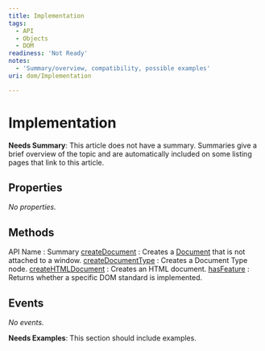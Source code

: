 ```yaml
---
title: Implementation
tags:
  - API
  - Objects
  - DOM
readiness: 'Not Ready'
notes:
  - 'Summary/overview, compatibility, possible examples'
uri: dom/Implementation

---
```

# Implementation

**Needs Summary**: This article does not have a summary. Summaries give a brief overview of the topic and are automatically included on some listing pages that link to this article.

## Properties

*No properties.*

## Methods

API Name
:   Summary
[createDocument](/dom/Implementation/createDocument)
:   Creates a [Document](/dom/Document) that is not attached to a window.
[createDocumentType](/dom/Implementation/createDocumentType)
:   Creates a Document Type node.
[createHTMLDocument](/dom/Implementation/createHTMLDocument)
:   Creates an HTML document.
[hasFeature](/dom/Implementation/hasFeature)
:   Returns whether a specific DOM standard is implemented.

## Events

*No events.*

**Needs Examples**: This section should include examples.

